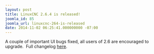 ```yaml
---
layout: post
title: LinuxCNC 2.6.4 is released!
joomla_id: 85
joomla_url: linuxcnc-264-is-released
date: 2014-11-02 06:25:41.000000000 -07:00
---
```

<p><span style="line-height: 15.8079996109009px;">A couple of important UI bugs fixed, all users of 2.6 are encouraged to upgrade.  Full changelog <a href="http://wiki.linuxcnc.org/cgi-bin/wiki.pl?Released_2.6.X">here</a>.</span></p>
